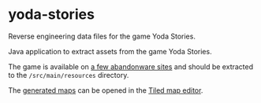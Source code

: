 # yoda-stories
Reverse engineering data files for the game Yoda Stories.

Java application to extract assets from the game Yoda Stories.

The game is available on [a few abandonware sites](http://bfy.tw/MkrB) and should be extracted to the `/src/main/resources` directory.

The [generated maps](https://github.com/mikepthomas/yoda-stories/tree/master/src/site/resources/maps) can be opened in the [Tiled map editor](http://mapeditor.org).

